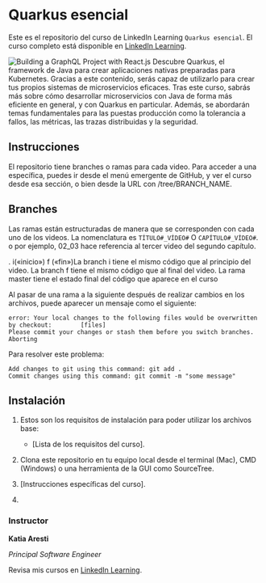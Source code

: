 # Quarkus esencial
Este es el repositorio del curso de LinkedIn Learning `Quarkus esencial`. El curso completo está disponible en  [LinkedIn Learning][lil-course-url].

![Building a GraphQL Project with React.js][lil-thumbnail-url] 
Descubre Quarkus, el framework de Java para crear aplicaciones nativas preparadas para Kubernetes. Gracias a este contenido, serás capaz de utilizarlo para crear tus propios sistemas de microservicios eficaces. Tras este curso, sabrás más sobre cómo desarrollar microservicios con Java de forma más eficiente en general, y con Quarkus en particular. Además, se abordarán temas fundamentales para las puestas producción como la tolerancia a fallos, las métricas, las trazas distribuidas y la seguridad.
## Instrucciones
El repositorio tiene branches o ramas para cada video. Para acceder a una específica, puedes ir desde el menú emergente de GitHub, y ver el curso desde esa sección, o bien desde la URL con /tree/BRANCH_NAME.

## Branches
Las ramas están estructuradas de manera que se corresponden con cada uno de los videos. La nomenclatura es  `TÍTULO#_VÍDEO#` O `CAPÍTULO#_VÍDEO#`. o por ejemplo, 02_03 hace referencia al tercer video del segundo capítulo.

. i(«inicio») f («fin»)La branch i tiene el mismo código que al principio del video. La branch f tiene el mismo código que al final del video. La rama master tiene el estado final del código que aparece en el curso

Al pasar de una rama a la siguiente después de realizar cambios en los archivos, puede aparecer un mensaje como el siguiente:

    error: Your local changes to the following files would be overwritten by checkout:        [files]
    Please commit your changes or stash them before you switch branches.
    Aborting

Para resolver este problema:
	
    Add changes to git using this command: git add .
	Commit changes using this command: git commit -m "some message"

## Instalación
1. Estos son los requisitos de instalación para poder utilizar los archivos base:
	- [Lista de los requisitos del curso].
	
2. Clona este repositorio en tu equipo local desde el terminal (Mac), CMD (Windows) o una herramienta de la GUI como SourceTree.
3. [Instrucciones específicas del curso].
4. 
### Instructor

**Katia Aresti**

_Principal Software Engineer_

Revisa mis cursos en [LinkedIn Learning](https://www.linkedin.com/learning/instructors/katia-aresti).


[0]: # (Replace these placeholder URLs with actual course URLs)

[lil-course-url]: https://www.linkedin.com/learning/quarkus-esencial
[lil-thumbnail-url]: https://media-exp1.licdn.com/dms/image/C4D0DAQH6Q7aoRj_TUw/learning-public-crop_675_1200/0/1643031644842?e=1646319600&v=beta&t=peYDoiscPqGHfUsA3Wv6qWKbH3vJOJVXoXti-TPizfA

